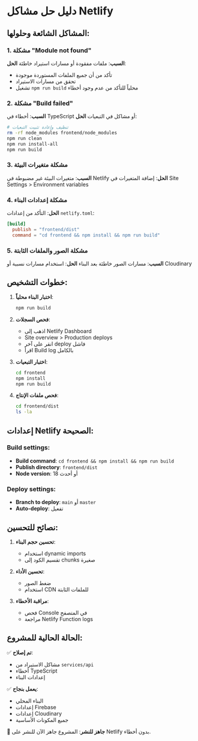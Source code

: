 # دليل حل مشاكل Netlify

## المشاكل الشائعة وحلولها:

### 1. مشكلة "Module not found"
**السبب**: ملفات مفقودة أو مسارات استيراد خاطئة
**الحل**: 
- تأكد من أن جميع الملفات المستوردة موجودة
- تحقق من مسارات الاستيراد
- تشغيل `npm run build` محلياً للتأكد من عدم وجود أخطاء

### 2. مشكلة "Build failed"
**السبب**: أخطاء في TypeScript أو مشاكل في التبعيات
**الحل**:
```bash
# تنظيف وإعادة تثبيت التبعيات
rm -rf node_modules frontend/node_modules
npm run clean
npm run install-all
npm run build
```

### 3. مشكلة متغيرات البيئة
**السبب**: متغيرات البيئة غير مضبوطة في Netlify
**الحل**: إضافة المتغيرات في Site Settings > Environment variables

### 4. مشكلة إعدادات البناء
**الحل**: التأكد من إعدادات `netlify.toml`:
```toml
[build]
  publish = "frontend/dist"
  command = "cd frontend && npm install && npm run build"
```

### 5. مشكلة الصور والملفات الثابتة
**السبب**: مسارات الصور خاطئة بعد البناء
**الحل**: استخدام مسارات نسبية أو Cloudinary

## خطوات التشخيص:

1. **اختبار البناء محلياً**:
   ```bash
   npm run build
   ```

2. **فحص السجلات**:
   - اذهب إلى Netlify Dashboard
   - Site overview > Production deploys
   - انقر على آخر deploy فاشل
   - اقرأ Build log بالكامل

3. **اختبار التبعيات**:
   ```bash
   cd frontend
   npm install
   npm run build
   ```

4. **فحص ملفات الإنتاج**:
   ```bash
   cd frontend/dist
   ls -la
   ```

## إعدادات Netlify الصحيحة:

### Build settings:
- **Build command**: `cd frontend && npm install && npm run build`
- **Publish directory**: `frontend/dist`
- **Node version**: 18 أو أحدث

### Deploy settings:
- **Branch to deploy**: `main` أو `master`
- **Auto-deploy**: تفعيل

## نصائح للتحسين:

1. **تحسين حجم البناء**:
   - استخدام dynamic imports
   - تقسيم الكود إلى chunks صغيرة

2. **تحسين الأداء**:
   - ضغط الصور
   - استخدام CDN للملفات الثابتة

3. **مراقبة الأخطاء**:
   - فحص Console في المتصفح
   - مراجعة Netlify Function logs

## الحالة الحالية للمشروع:

✅ **تم إصلاح**:
- مشاكل الاستيراد من `services/api`
- أخطاء TypeScript
- إعدادات البناء

✅ **يعمل بنجاح**:
- البناء المحلي
- إعدادات Firebase
- إعدادات Cloudinary
- جميع المكونات الأساسية

🔧 **جاهز للنشر**: المشروع جاهز الآن للنشر على Netlify بدون أخطاء. 